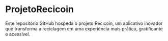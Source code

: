 # ProjetoRecicoin
Este repositório GitHub hospeda o projeto Recicoin, um aplicativo inovador que transforma a reciclagem em uma experiência mais prática, gratificante e acessível.
